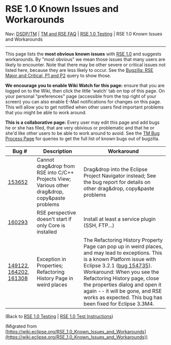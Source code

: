 

RSE 1.0 Known Issues and Workarounds
====================================

Nav: [DSDP/TM](./DSDP/TM "DSDP/TM") | [TM and RSE FAQ](./TM_and_RSE_FAQ "TM and RSE FAQ") | [RSE 1.0 Testing](./RSE_1.0_Testing "RSE 1.0 Testing") | RSE 1.0 Known Issues and Workarounds

* * *

This page lists the **most obvious known issues** with [RSE 1.0](http://download.eclipse.org/dsdp/tm/downloads/drops/R-1.0-200611121600/index.php) and suggests workarounds. By "most obvious" we mean those issues that many users are likely to encounter. Note that there may be other severe or critical issues not listed here, because they are less likely to occur. See the [Bugzilla: RSE Major and Critical, P1 and P2](https://bugs.eclipse.org/bugs/buglist.cgi?query_format=advanced&classification=DSDP&product=Target+Management&bug_status=UNCONFIRMED&bug_status=NEW&bug_status=ASSIGNED&bug_status=REOPENED&cmdtype=doit&field0-0-0=priority&type0-0-0=regexp&value0-0-0=P%5B12%5D&field0-0-1=bug_severity&type0-0-1=regexp&value0-0-1=blocker%7Ccritical%7Cmajor) query to show those.

**We encourage you to enable Wiki Watch for this page:** ensure that you are logged on to the Wiki, then click the little 'watch' tab on top of this page. On your personal "preferences" page (accessible from the top right of your screen) you can also enable E-Mail notifications for changes on this page. This will allow you to get notified when other users find important problems that you might be able to work around.

**This is a collaborative page:** Every user may edit this page and add bugs he or she has filed, that are very obivious or problematic and that he or she'd like other users to be able to work around to avoid. See the [TM Bug Process Page](https://www.eclipse.org/dsdp/tm/development/bug_process.php) for queries to get the full list of known bugs out of bugzilla.  

| **Bug #** | **Description** | **Workaround** |
| --- | --- | --- |
| [153652](https://bugs.eclipse.org/bugs/show_bug.cgi?id=153652) | Cannot drag&drop from RSE into C/C++ Projects View;   Various other drag&drop, copy&paste problems | Drag&drop into the Eclipse Project Navigator instead;   See the bug report for details on other drag&drop, copy&paste problems |
| [160293](https://bugs.eclipse.org/bugs/show_bug.cgi?id=160293) | RSE perspective doesn't start if only Core is installed | Install at least a service plugin (SSH, FTP...) |
| [149122](https://bugs.eclipse.org/bugs/show_bug.cgi?id=149122), [164202](https://bugs.eclipse.org/bugs/show_bug.cgi?id=164202), [161308](https://bugs.eclipse.org/bugs/show_bug.cgi?id=161308) | Exception in Properties; Refactoring History Page in weird places | The Refactoring History Property Page can pop up in weird places, and may lead to exceptions. This is a known Platform issue with Eclipse 3.2.1 ([bug 154735](https://bugs.eclipse.org/bugs/show_bug.cgi?id=154735)). Workaround: When you see the Refactoring History page, close the properties dialog and open it again -- it will be gone, and RSE works as expected. This bug has been fixed for Eclipse 3.3M4. |

(Back to [RSE 1.0 Testing](./RSE_1.0_Testing "RSE 1.0 Testing") | [RSE 1.0 Test Instructions](./RSE_1.0_Test_Instructions "RSE 1.0 Test Instructions"))


(Migrated from [https://wiki.eclipse.org/RSE_1.0_Known_Issues_and_Workarounds](https://wiki.eclipse.org/RSE_1.0_Known_Issues_and_Workarounds))
